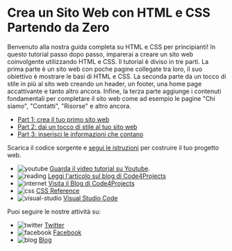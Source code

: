 # Crea un Sito Web con HTML e CSS Partendo da Zero

Benvenuto alla nostra guida completa su HTML e CSS per principianti! In questo tutorial passo dopo passo, imparerai a creare un sito web coinvolgente utilizzando HTML e CSS. Il tutorial è diviso in tre parti. La prima parte è un sito web con poche pagine collegate tra loro, il suo obiettivo è mostrare le basi di HTML e CSS. La seconda parte da un tocco di stile in più al sito web creando un header, un footer, una home page accattivante e tanto altro ancora. Infine, la terza parte aggiunge i contenuti fondamentali per completare il sito web come ad esempio le pagine "Chi siamo", "Contatti", "Risorse" e altro ancora.

* [Part 1: crea il tuo primo sito web](https://github.com/sasadangelo/html-hero/tree/master/part-1)
* [Part 2: dai un tocco di stile al tuo sito web](https://github.com/sasadangelo/html-hero/tree/master/part-2)
* [Part 3: inserisci le informazioni che contano](https://github.com/sasadangelo/html-hero/tree/master/part-3)

Scarica il codice sorgente e [segui le istruzioni](https://www.youtube.com/watch?v=cNk0bVEMb3U) per costruire il tuo progetto web.

* ![youtube](https://github.com/sasadangelo/html-hero/assets/12810456/980f90da-2399-4e10-8b55-9d4f07e57d9c) [Guarda il video tutorial su Youtube](https://www.youtube.com/watch?v=cNk0bVEMb3U).
* ![reading](https://github.com/sasadangelo/html-hero/assets/12810456/c1dfa040-6d86-4342-a1f1-5ca3a3f62a2d) [Leggi l'articolo sul blog di Code4Projects](https://t.ly/1TRYs)
* ![internet](https://github.com/sasadangelo/html-hero/assets/12810456/7004796d-d333-4a3a-ac55-6126d8f240c9) [Visita il Blog di Code4Projects](https://t.ly/0k53z)
* ![css](https://github.com/sasadangelo/html-hero/assets/12810456/50ca7809-af4a-4738-baac-a72db7719191) [CSS Reference](https://t.ly/bFtuV)
* ![visual-studio](https://github.com/sasadangelo/html-hero/assets/12810456/fd343c83-5b88-49ec-94b8-3af12258a151) [Visual Studio Code](https://t.ly/g00aS)

Puoi seguire le nostre attività su:

* ![twitter](https://github.com/sasadangelo/html-hero/assets/12810456/abc09559-ac91-49fc-a5b6-149032c6a58a) [Twitter](https://twitter.com/code4projects)
* ![facebook](https://github.com/sasadangelo/html-hero/assets/12810456/4d60ffc6-945f-4467-be8e-19ae639bd9f2) [Facebook](https://facebook.com/code4projects)
* ![blog](https://github.com/sasadangelo/html-hero/assets/12810456/180694c0-ab9e-4dd9-a8cd-b65bb87f7ff8) [Blog](https://code4projects.net)
